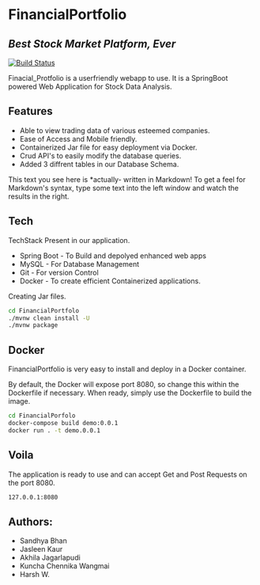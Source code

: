 # FinancialPortfolio
## _Best Stock Market Platform, Ever_

[![Build Status](https://travis-ci.org/joemccann/dillinger.svg?branch=master)](https://travis-ci.org/joemccann/dillinger)

Finacial_Protfolio is a userfriendly webapp to use.
It is a SpringBoot powered Web Application for Stock Data Analysis.

## Features

- Able to view trading data of various esteemed companies.
- Ease of Access and Mobile friendly.
- Containerized Jar file for easy deployment via Docker.
- Crud API's to easily modify the database queries.
- Added 3 diffrent tables in our Database Schema.

This text you see here is *actually- written in Markdown! To get a feel
for Markdown's syntax, type some text into the left window and
watch the results in the right.


## Tech

TechStack Present in our application.

- Spring Boot - To Build and depolyed enhanced web apps
- MySQL - For Database Management
- Git - For version Control
- Docker - To create efficient Containerized applications.

Creating Jar files. 

```sh
cd FinancialPortfolo
./mvnw clean install -U 
./mvnw package
```

## Docker

FinancialPortfolio is very easy to install and deploy in a Docker container.

By default, the Docker will expose port 8080, so change this within the
Dockerfile if necessary. When ready, simply use the Dockerfile to
build the image.

```sh
cd FinancialPorfolo
docker-compose build demo:0.0.1
docker run . -t demo.0.0.1
```


## Voila
The application is ready to use and can accept Get and Post Requests on the port 8080.
```sh
127.0.0.1:8080
```

## Authors:

- Sandhya Bhan
- Jasleen Kaur
- Akhila Jagarlapudi
- Kuncha Chennika Wangmai
- Harsh W.



